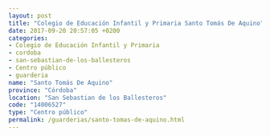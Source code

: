 ```yaml
---
layout: post
title: "Colegio de Educación Infantil y Primaria Santo Tomás De Aquino"
date: 2017-09-20 20:57:05 +0200
categories:
- Colegio de Educación Infantil y Primaria
- cordoba
- san-sebastian-de-los-ballesteros
- Centro público
- guarderia
name: "Santo Tomás De Aquino"
province: "Córdoba"
location: "San Sebastian de los Ballesteros"
code: "14006527"
type: "Centro público"
permalink: /guarderias/santo-tomas-de-aquino.html
---
```

